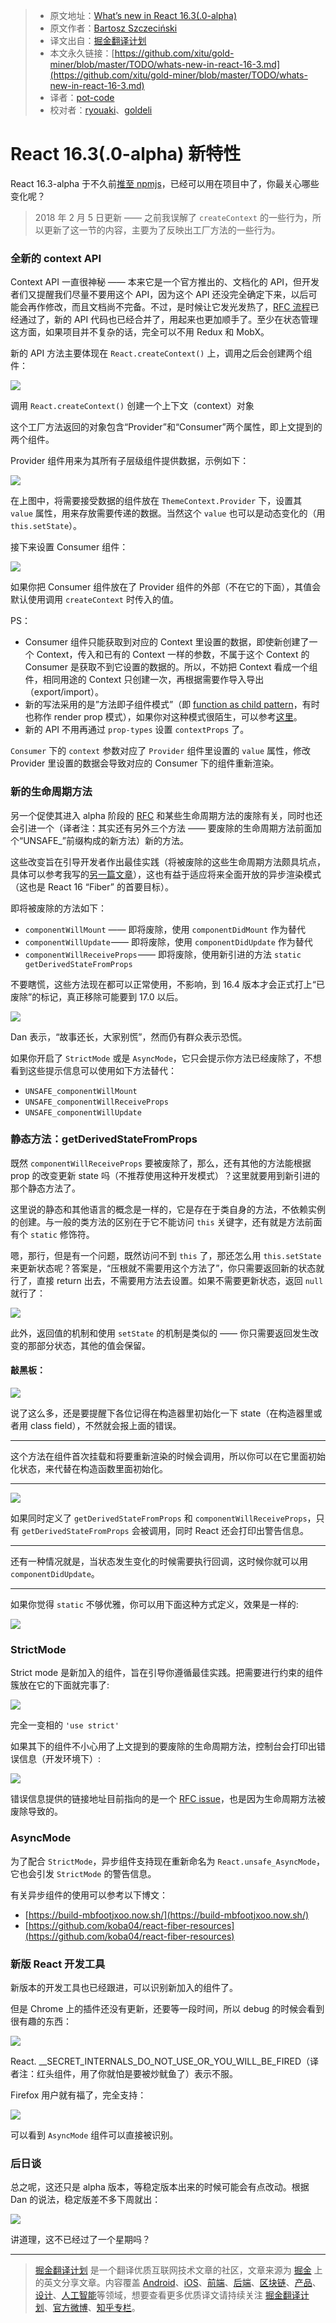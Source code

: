 > * 原文地址：[What’s new in React 16.3(.0-alpha)](https://medium.com/@baphemot/whats-new-in-react-16-3-d2c9b7b6193b)
> * 原文作者：[Bartosz Szczeciński](https://medium.com/@baphemot?source=post_header_lockup)
> * 译文出自：[掘金翻译计划](https://github.com/xitu/gold-miner)
> * 本文永久链接：[https://github.com/xitu/gold-miner/blob/master/TODO/whats-new-in-react-16-3.md](https://github.com/xitu/gold-miner/blob/master/TODO/whats-new-in-react-16-3.md)
> * 译者：[pot-code](https://github.com/pot-code)
> * 校对者：[ryouaki](https://github.com/ryouaki)、[goldeli](https://github.com/goldeli)

# React 16.3(.0-alpha) 新特性

React 16.3-alpha  于不久前[推至 npmjs](https://twitter.com/brian_d_vaughn/status/959535914480357376)，已经可以用在项目中了，你最关心哪些变化呢？

>2018 年 2 月 5 日更新 —— 之前我误解了 `createContext` 的一些行为，所以更新了这一节的内容，主要为了反映出工厂方法的一些行为。

### 全新的 context API

Context API 一直很神秘 —— 本来它是一个官方推出的、文档化的 API，但开发者们又提醒我们尽量不要用这个 API，因为这个 API 还没完全确定下来，以后可能会再作修改，而且文档尚不完备。不过，是时候让它发光发热了，[RFC 流程](https://github.com/reactjs/rfcs/blob/master/text/0002-new-version-of-context.md)已经通过了，新的 API 代码也已经合并了，用起来也更加顺手了。至少在状态管理这方面，如果项目并不复杂的话，完全可以不用 Redux 和 MobX。

新的 API 方法主要体现在 `React.createContext()` 上，调用之后会创建两个组件：

![](https://cdn-images-1.medium.com/max/800/1*HgQMzO2N59Z20NeK5ACGzQ.png)

调用 `React.createContext()` 创建一个上下文（context）对象

这个工厂方法返回的对象包含“Provider”和“Consumer”两个属性，即上文提到的两个组件。

Provider 组件用来为其所有子层级组件提供数据，示例如下：

![](https://cdn-images-1.medium.com/max/800/1*R5GQSLcfedGZiTyoSRDVsg.png)

在上图中，将需要接受数据的组件放在 `ThemeContext.Provider` 下，设置其 `value` 属性，用来存放需要传递的数据。当然这个 `value` 也可以是动态变化的（用 `this.setState`）。

接下来设置 Consumer 组件：

![](https://cdn-images-1.medium.com/max/800/1*XhcIeUaD1G1rpV0c8MYZvA.png)

如果你把 Consumer 组件放在了 Provider 组件的外部（不在它的下面），其值会默认使用调用 `createContext` 时传入的值。

PS：

* Consumer 组件只能获取到对应的 Context 里设置的数据，即使新创建了一个 Context，传入和已有的 Context 一样的参数，不属于这个 Context 的 Consumer 是获取不到它设置的数据的。所以，不妨把 Context 看成一个组件，相同用途的 Context 只创建一次，再根据需要作导入导出（export/import）。
* 新的写法采用的是”方法即子组件模式”（即 [function as child pattern](https://medium.com/merrickchristensen/function-as-child-components-5f3920a9ace9)，有时也称作 render prop 模式），如果你对这种模式很陌生，可以参考[这里](https://medium.com/merrickchristensen/function-as-child-components-5f3920a9ace9)。
* 新的 API 不用再通过 `prop-types` 设置 `contextProps` 了。

`Consumer` 下的 `context` 参数对应了 `Provider` 组件里设置的 `value` 属性，修改 Provider 里设置的数据会导致对应的 Consumer 下的组件重新渲染。

### 新的生命周期方法

另一个促使其进入 alpha 阶段的 [RFC](https://github.com/reactjs/rfcs/blob/master/text/0006-static-lifecycle-methods.md) 和某些生命周期方法的废除有关，同时也还会引进一个（译者注：其实还有另外三个方法 —— 要废除的生命周期方法前面加个“UNSAFE_”前缀构成的新方法）新的方法。

这些改变旨在引导开发者作出最佳实践（将被废除的这些生命周期方法颇具坑点，具体可以参考我写的[另一篇文章](https://medium.com/@baphemot/understanding-reactjs-component-life-cycle-823a640b3e8d)），这也有益于适应将来全面开放的异步渲染模式（这也是 React 16 “Fiber” 的首要目标）。

即将被废除的方法如下：

* `componentWillMount` —— 即将废除，使用 `componentDidMount` 作为替代
* `componentWillUpdate` —— 即将废除，使用 `componentDidUpdate` 作为替代
* `componentWillReceiveProps` —— 即将废除，使用新引进的方法 `static getDerivedStateFromProps`

不要瞎慌，这些方法现在都可以正常使用，不影响，到 16.4 版本才会正式打上“已废除”的标记，真正移除可能要到 17.0 以后。

![](https://cdn-images-1.medium.com/max/800/1*x-Sf7tN3BNWuL4SWMGyFTg.png)

Dan 表示，“故事还长，大家别慌”，然而仍有群众表示恐慌。

如果你开启了 `StrictMode` 或是 `AsyncMode`，它只会提示你方法已经废除了，不想看到这些提示信息可以使用如下方法替代：

* `UNSAFE_componentWillMount`
* `UNSAFE_componentWillReceiveProps`
* `UNSAFE_componentWillUpdate`

### 静态方法：getDerivedStateFromProps

既然 `componentWillReceiveProps` 要被废除了，那么，还有其他的方法能根据 prop 的改变更新 state 吗（不推荐使用这种开发模式）？这里就要用到新引进的那个静态方法了。

这里说的静态和其他语言的概念是一样的，它是存在于类自身的方法，不依赖实例的创建。与一般的类方法的区别在于它不能访问 `this` 关键字，还有就是方法前面有个 `static` 修饰符。

嗯，那行，但是有一个问题，既然访问不到 `this` 了，那还怎么用 `this.setState` 来更新状态呢？答案是，“压根就不需要用这个方法了”，你只需要返回新的状态就行了，直接 return 出去，不需要用方法去设置。如果不需要更新状态，返回 `null` 就行了：

![](https://cdn-images-1.medium.com/max/800/1*iIRN5UAvsf-6d84NweGlzQ.png)

此外，返回值的机制和使用 `setState` 的机制是类似的 —— 你只需要返回发生改变的那部分状态，其他的值会保留。

#### 敲黑板：

![](https://cdn-images-1.medium.com/max/800/1*xGRcRf9KyVNEm4r_Wt9UMw.png)

说了这么多，还是要提醒下各位记得在构造器里初始化一下 state（在构造器里或者用 class field），不然就会报上面的错误。

* * *

这个方法在组件首次挂载和将要重新渲染的时候会调用，所以你可以在它里面初始化状态，来代替在构造函数里面初始化。

* * *

![](https://cdn-images-1.medium.com/max/800/1*Wv-6Yyg7Wd5gIIBu2IKH7w.png)

如果同时定义了 `getDerivedStateFromProps` 和 `componentWillReceiveProps`，只有 `getDerivedStateFromProps` 会被调用，同时 React 还会打印出警告信息。

* * *

还有一种情况就是，当状态发生变化的时候需要执行回调，这时候你就可以用 `componentDidUpdate`。

* * *

如果你觉得 `static` 不够优雅，你可以用下面这种方式定义，效果是一样的:

![](https://cdn-images-1.medium.com/max/800/1*nb9hnMETRb8Nc26ogTlX6A.png)

### StrictMode

Strict mode 是新加入的组件，旨在引导你遵循最佳实践。把需要进行约束的组件簇放在它的下面就完事了:

![](https://cdn-images-1.medium.com/max/800/1*cT32zSlTdDHMDbNDkpOwdw.png)

完全一变相的 `'use strict'`

如果其下的组件不小心用了上文提到的要废除的生命周期方法，控制台会打印出错误信息（开发环境下）:

![](https://cdn-images-1.medium.com/max/800/1*etTOl69nI0EmND_D68W7xA.png)

错误信息提供的链接地址目前指向的是一个 [RFC issue](https://fb.me/react-strict-mode-warnings)，也是因为生命周期方法被废除导致的。

### AsyncMode

为了配合 `StrictMode`，异步组件支持现在重新命名为 `React.unsafe_AsyncMode`，它也会引发 `StrictMode` 的警告信息。

有关异步组件的使用可以参考以下博文：

* [https://build-mbfootjxoo.now.sh/](https://build-mbfootjxoo.now.sh/)
* [https://github.com/koba04/react-fiber-resources](https://github.com/koba04/react-fiber-resources)

### 新版 React 开发工具

新版本的开发工具也已经跟进，可以识别新加入的组件了。

但是 Chrome 上的插件还没有更新，还要等一段时间，所以 debug 的时候会看到很有趣的东西：

![](https://cdn-images-1.medium.com/max/800/0*VzzTmbTx7dmzll94.png)

React. __SECRET_INTERNALS_DO_NOT_USE_OR_YOU_WILL_BE_FIRED（译者注：红头组件，用了你就怕是要被炒鱿鱼了）表示不服。

Firefox 用户就有福了，完全支持：

![](https://cdn-images-1.medium.com/max/800/1*DN9BX9MC4xDjdXKKAAAf7Q.png)

可以看到 `AsyncMode` 组件可以直接被识别。

### 后日谈

总之呢，这还只是 alpha 版本，等稳定版本出来的时候可能会有点改动。根据 Dan 的说法，稳定版差不多下周就出：

![](https://cdn-images-1.medium.com/max/800/1*JE0fFrRpCmzCaG-hVEZWpA.png)

讲道理，这不已经过了一个星期吗？

---

> [掘金翻译计划](https://github.com/xitu/gold-miner) 是一个翻译优质互联网技术文章的社区，文章来源为 [掘金](https://juejin.im) 上的英文分享文章。内容覆盖 [Android](https://github.com/xitu/gold-miner#android)、[iOS](https://github.com/xitu/gold-miner#ios)、[前端](https://github.com/xitu/gold-miner#前端)、[后端](https://github.com/xitu/gold-miner#后端)、[区块链](https://github.com/xitu/gold-miner#区块链)、[产品](https://github.com/xitu/gold-miner#产品)、[设计](https://github.com/xitu/gold-miner#设计)、[人工智能](https://github.com/xitu/gold-miner#人工智能)等领域，想要查看更多优质译文请持续关注 [掘金翻译计划](https://github.com/xitu/gold-miner)、[官方微博](http://weibo.com/juejinfanyi)、[知乎专栏](https://zhuanlan.zhihu.com/juejinfanyi)。
